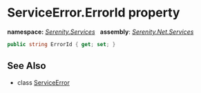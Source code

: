 # ServiceError.ErrorId property
**namespace:** *[Serenity.Services](../../README.md#serenity.services-namespace)*   **assembly**: *[Serenity.Net.Services](../../README.md)*

```csharp
public string ErrorId { get; set; }
```

## See Also

* class [ServiceError](../ServiceError.md)